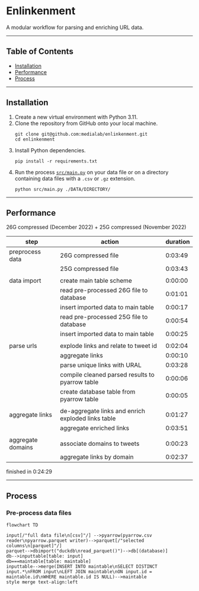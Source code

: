 # Enlinkenment

A modular workflow for parsing and enriching URL data.

---
## Table of Contents
- [Installation](#installation)
- [Performance](#performance)
- [Process](#process)
---
## Installation
1. Create a new virtual environment with Python 3.11.
1. Clone the repository from GitHub onto your local machine.
    ```shell
    git clone git@github.com:medialab/enlinkenment.git
    cd enlinkenment
    ```
2. Install Python dependencies.
    ```shell
    pip install -r requirements.txt
    ```
3. Run the process [`src/main.py`](src/main.py) on your data file or on a directory containing data files with a `.csv` or `.gz` extension.
    ```shell
    python src/main.py ./DATA/DIRECTORY/
    ```

---
## Performance
26G compressed (December 2022) + 25G compressed (November 2022)

|step|action|duration|
|--|--|--|
|preprocess data|26G compressed file|0:03:49|
||25G compressed file|0:03:43|
|||
|data import|create main table scheme|0:00:00|
||read pre-processed 26G file to database|0:01:01|
||insert imported data to main table|0:00:17|
||read pre-processed 25G file to database|0:00:54|
||insert imported data to main table|0:00:25|
|||
|parse urls|explode links and relate to tweet id|0:02:04|
||aggregate links|0:00:10|
||parse unique links with URAL|0:03:28|
||compile cleaned parsed results to pyarrow table|0:00:06|
||create database table from pyarrow table|0:00:05|
|||
|aggregate links|de-aggregate links and enrich exploded links table|0:01:27|
||aggregate enriched links|0:03:51|
|||
|aggregate domains|associate domains to tweets|0:00:23|
||aggregate links by domain|0:02:37|

finished in 0:24:29

---
## Process

### Pre-process data files
```mermaid
flowchart TD

input[/"full data file\n[csv]"/] -->pyarrow(pyarrow.csv reader\npyarrow.parquet writer)-->parquet[/"selected columns\n[parquet]"/]
parquet-->dbimport("duckdb\nread_parquet()")-->db[(database)]
db-->inputtable[table: input]
db===maintable[table: maintable]
inputtable-->merge(INSERT INTO maintable\nSELECT DISTINCT input.*\nFROM input\nLEFT JOIN maintable\nON input.id = maintable.id\nWHERE maintable.id IS NULL)-->maintable
style merge text-align:left

```
